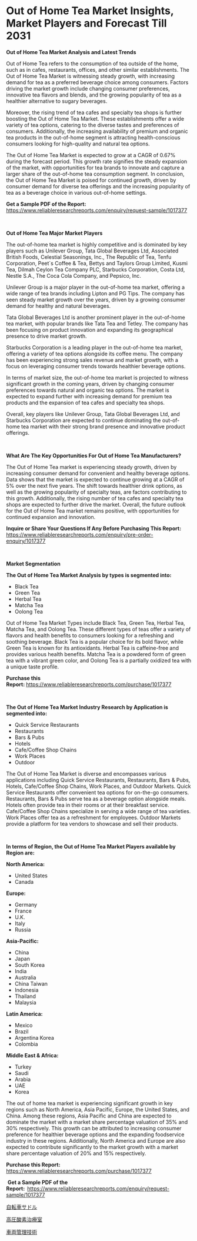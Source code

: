 <p><h1>Out of Home Tea Market Insights, Market Players and Forecast Till 2031</h1></p><p><strong>Out of Home Tea Market Analysis and Latest Trends</strong></p>
<p><p>Out of Home Tea refers to the consumption of tea outside of the home, such as in cafes, restaurants, offices, and other similar establishments. The Out of Home Tea Market is witnessing steady growth, with increasing demand for tea as a preferred beverage choice among consumers. Factors driving the market growth include changing consumer preferences, innovative tea flavors and blends, and the growing popularity of tea as a healthier alternative to sugary beverages.</p><p>Moreover, the rising trend of tea cafes and specialty tea shops is further boosting the Out of Home Tea Market. These establishments offer a wide variety of tea options, catering to the diverse tastes and preferences of consumers. Additionally, the increasing availability of premium and organic tea products in the out-of-home segment is attracting health-conscious consumers looking for high-quality and natural tea options.</p><p>The Out of Home Tea Market is expected to grow at a CAGR of 0.67% during the forecast period. This growth rate signifies the steady expansion of the market, with opportunities for tea brands to innovate and capture a larger share of the out-of-home tea consumption segment. In conclusion, the Out of Home Tea Market is poised for continued growth, driven by consumer demand for diverse tea offerings and the increasing popularity of tea as a beverage choice in various out-of-home settings.</p></p>
<p><strong>Get a Sample PDF of the Report:&nbsp;</strong> <a href="https://www.reliableresearchreports.com/enquiry/request-sample/1017377">https://www.reliableresearchreports.com/enquiry/request-sample/1017377</a></p>
<p>&nbsp;</p>
<p><strong>Out of Home Tea Major Market Players</strong></p>
<p><p>The out-of-home tea market is highly competitive and is dominated by key players such as Unilever Group, Tata Global Beverages Ltd, Associated British Foods, Celestial Seasonings, Inc., The Republic of Tea, Tenfu Corporation, Peet`s Coffee & Tea, Bettys and Taylors Group Limited, Kusmi Tea, Dilmah Ceylon Tea Company PLC, Starbucks Corporation, Costa Ltd, Nestle S.A., The Coca Cola Company, and Pepsico, Inc.</p><p>Unilever Group is a major player in the out-of-home tea market, offering a wide range of tea brands including Lipton and PG Tips. The company has seen steady market growth over the years, driven by a growing consumer demand for healthy and natural beverages.</p><p>Tata Global Beverages Ltd is another prominent player in the out-of-home tea market, with popular brands like Tata Tea and Tetley. The company has been focusing on product innovation and expanding its geographical presence to drive market growth.</p><p>Starbucks Corporation is a leading player in the out-of-home tea market, offering a variety of tea options alongside its coffee menu. The company has been experiencing strong sales revenue and market growth, with a focus on leveraging consumer trends towards healthier beverage options.</p><p>In terms of market size, the out-of-home tea market is projected to witness significant growth in the coming years, driven by changing consumer preferences towards natural and organic tea options. The market is expected to expand further with increasing demand for premium tea products and the expansion of tea cafes and specialty tea shops.</p><p>Overall, key players like Unilever Group, Tata Global Beverages Ltd, and Starbucks Corporation are expected to continue dominating the out-of-home tea market with their strong brand presence and innovative product offerings.</p></p>
<p>&nbsp;</p>
<p><strong>What Are The Key Opportunities For Out of Home Tea Manufacturers?</strong></p>
<p><p>The Out of Home Tea market is experiencing steady growth, driven by increasing consumer demand for convenient and healthy beverage options. Data shows that the market is expected to continue growing at a CAGR of 5% over the next five years. The shift towards healthier drink options, as well as the growing popularity of specialty teas, are factors contributing to this growth. Additionally, the rising number of tea cafes and specialty tea shops are expected to further drive the market. Overall, the future outlook for the Out of Home Tea market remains positive, with opportunities for continued expansion and innovation.</p></p>
<p><strong>Inquire or Share Your Questions If Any Before Purchasing This Report:</strong> <a href="https://www.reliableresearchreports.com/enquiry/pre-order-enquiry/1017377">https://www.reliableresearchreports.com/enquiry/pre-order-enquiry/1017377</a></p>
<p>&nbsp;</p>
<p><strong>Market Segmentation</strong></p>
<p><strong>The Out of Home Tea Market Analysis by types is segmented into:</strong></p>
<p><ul><li>Black Tea</li><li>Green Tea</li><li>Herbal Tea</li><li>Matcha Tea</li><li>Oolong Tea</li></ul></p>
<p><p>Out of Home Tea Market Types include Black Tea, Green Tea, Herbal Tea, Matcha Tea, and Oolong Tea. These different types of teas offer a variety of flavors and health benefits to consumers looking for a refreshing and soothing beverage. Black Tea is a popular choice for its bold flavor, while Green Tea is known for its antioxidants. Herbal Tea is caffeine-free and provides various health benefits. Matcha Tea is a powdered form of green tea with a vibrant green color, and Oolong Tea is a partially oxidized tea with a unique taste profile.</p></p>
<p><strong>Purchase this Report:&nbsp;</strong><a href="https://www.reliableresearchreports.com/purchase/1017377">https://www.reliableresearchreports.com/purchase/1017377</a></p>
<p>&nbsp;</p>
<p><strong>The Out of Home Tea Market Industry Research by Application is segmented into:</strong></p>
<p><ul><li>Quick Service Restaurants</li><li>Restaurants</li><li>Bars & Pubs</li><li>Hotels</li><li>Cafe/Coffee Shop Chains</li><li>Work Places</li><li>Outdoor</li></ul></p>
<p><p>The Out of Home Tea Market is diverse and encompasses various applications including Quick Service Restaurants, Restaurants, Bars & Pubs, Hotels, Cafe/Coffee Shop Chains, Work Places, and Outdoor Markets. Quick Service Restaurants offer convenient tea options for on-the-go consumers. Restaurants, Bars & Pubs serve tea as a beverage option alongside meals. Hotels often provide tea in their rooms or at their breakfast service. Cafe/Coffee Shop Chains specialize in serving a wide range of tea varieties. Work Places offer tea as a refreshment for employees. Outdoor Markets provide a platform for tea vendors to showcase and sell their products.</p></p>
<p>&nbsp;</p>
<p><strong>In terms of Region, the Out of Home Tea Market Players available by Region are:</strong></p>
<p>
    <p> <strong> North America: </strong>
        <ul>
            <li>United States</li>
            <li>Canada</li>
        </ul>
        </p> 
    <p> <strong> Europe: </strong>
        <ul>
            <li>Germany</li>
            <li>France</li>
            <li>U.K.</li>
            <li>Italy</li>
            <li>Russia</li>
        </ul>
        </p> 
    <p> <strong> Asia-Pacific: </strong>
        <ul>
            <li>China</li>
            <li>Japan</li>
            <li>South Korea</li>
            <li>India</li>
            <li>Australia</li>
            <li>China Taiwan</li>
            <li>Indonesia</li>
            <li>Thailand</li>
            <li>Malaysia</li>
        </ul>
        </p> 
    <p> <strong> Latin America: </strong>
        <ul>
            <li>Mexico</li>
            <li>Brazil</li>
            <li>Argentina Korea</li>
            <li>Colombia</li>
        </ul>
        </p> 
    <p> <strong> Middle East & Africa: </strong>
        <ul>
            <li>Turkey</li>
            <li>Saudi</li>
            <li>Arabia</li>
            <li>UAE</li>
            <li>Korea</li>
        </ul>
    </p>
    </p>
<p><p>The out of home tea market is experiencing significant growth in key regions such as North America, Asia Pacific, Europe, the United States, and China. Among these regions, Asia Pacific and China are expected to dominate the market with a market share percentage valuation of 35% and 30% respectively. This growth can be attributed to increasing consumer preference for healthier beverage options and the expanding foodservice industry in these regions. Additionally, North America and Europe are also expected to contribute significantly to the market growth with a market share percentage valuation of 20% and 15% respectively.</p></p>
<p><strong>Purchase this Report: </strong><a href="https://www.reliableresearchreports.com/purchase/1017377">https://www.reliableresearchreports.com/purchase/1017377</a></p>
<p>&nbsp;<strong>Get a Sample PDF of the Report:&nbsp;&nbsp;</strong><a href="https://www.reliableresearchreports.com/enquiry/request-sample/1017377">https://www.reliableresearchreports.com/enquiry/request-sample/1017377</a></p>
<p><strong></strong></p>
<p><p><a href="https://medium.com/@jordanilliamson678678/%E8%87%AA%E8%BB%A2%E8%BB%8A%E3%82%B5%E3%83%89%E3%83%AB%E5%B8%82%E5%A0%B4%E3%81%AE%E5%88%86%E6%9E%90%E3%81%A82024%E5%B9%B4%E3%81%8B%E3%82%892031%E5%B9%B4%E3%81%BE%E3%81%A7%E3%81%AE%E4%BA%88%E6%B8%AC%E3%82%B5%E3%82%A4%E3%82%BA-37c629de8aa9">自転車サドル</a></p><p><a href="https://github.com/Sophiaard2003/Market-Research-Report-List-1/blob/main/906563617338.md">高圧酸素治療室</a></p><p><a href="https://medium.com/@billyarton5656871/%E3%83%95%E3%83%AA%E3%83%BC%E3%83%88%E7%AE%A1%E7%90%86%E3%83%86%E3%82%AF%E3%83%8E%E3%83%AD%E3%82%B8%E3%83%BC%E3%83%9E%E3%83%BC%E3%82%B1%E3%83%83%E3%83%88-%E3%82%BF%E3%82%A4%E3%83%97-%E3%82%A2%E3%83%97%E3%83%AA%E3%82%B1%E3%83%BC%E3%82%B7%E3%83%A7%E3%83%B3-%E3%81%8A%E3%82%88%E3%81%B3%E5%9C%B0%E7%90%86%E3%81%AB%E3%82%88%E3%82%8B%E5%8C%85%E6%8B%AC%E7%9A%84%E8%A9%95%E4%BE%A1-3353a13aded0">車両管理技術</a></p></p>